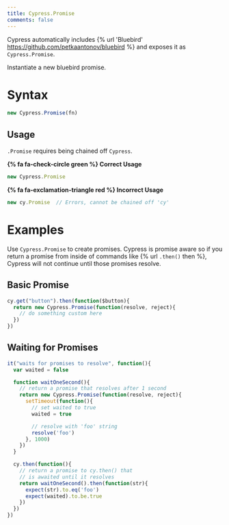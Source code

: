 ```yaml
---
title: Cypress.Promise
comments: false
---
```


Cypress automatically includes {% url 'Bluebird' https://github.com/petkaantonov/bluebird %} and exposes it as `Cypress.Promise`.

Instantiate a new bluebird promise.

# Syntax

```javascript
new Cypress.Promise(fn)
```

## Usage

`.Promise` requires being chained off `Cypress`.

**{% fa fa-check-circle green %} Correct Usage**

```javascript
new Cypress.Promise
```

**{% fa fa-exclamation-triangle red %} Incorrect Usage**

```javascript
new cy.Promise  // Errors, cannot be chained off 'cy'
```

# Examples

Use `Cypress.Promise` to create promises. Cypress is promise aware so if you return a promise from inside of commands like {% url `.then()` then %}, Cypress will not continue until those promises resolve.

## Basic Promise

```javascript
cy.get("button").then(function($button){
  return new Cypress.Promise(function(resolve, reject){
    // do something custom here
  })
})
```

## Waiting for Promises

```javascript
it("waits for promises to resolve", function(){
  var waited = false

  function waitOneSecond(){
    // return a promise that resolves after 1 second
    return new Cypress.Promise(function(resolve, reject){
      setTimeout(function(){
        // set waited to true
        waited = true

        // resolve with 'foo' string
        resolve('foo')
      }, 1000)
    })
  }

  cy.then(function(){
    // return a promise to cy.then() that
    // is awaited until it resolves
    return waitOneSecond().then(function(str){
      expect(str).to.eq('foo')
      expect(waited).to.be.true
    })
  })
})
```
